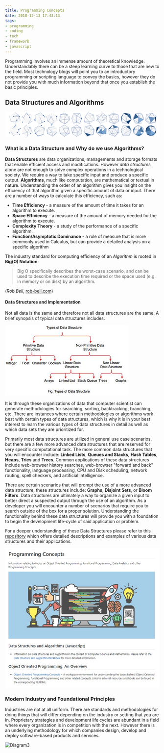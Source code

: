 ```yaml
---
title: Programming Concepts
date: 2018-12-13 17:43:13
tags: 
- programming 
- coding 
- tech 
- framework 
- javascript 
---
```

Programming involves an immense amount of theoretical knowledge. Understandably there can be a steep learning curve to those that are new to the field. Most technology blogs will point you to an introductory programming or scripting language to convey the basics, however they do not provide you with much information beyond that once you establish the basic principles. 

## Data Structures and Algorithms 
![Image1](https://raw.githubusercontent.com/Developer-Handshake/Developer-Handshake.github.io/org-page/img-media/dsa-img.jpg)

### What is a Data Structure and Why do we use Algorithms? 
**Data Structures** are data organizations, managements and storage formats that enable efficient access and modifications. However  _data structures_ alone are not enough to solve complex operations in a technological society. We require a way to take specific input and produce a specific output. **Algorithms**, much like computation, are mathematical or textual in nature. Understanding the order of an algorithm gives you insight on the efficiency of that algorithm given a specific amount of data or input. There are a number of ways to calculate this efficiency, such as: 

* **Time Efficiency** - a measure of the amount of time it takes for an algorithm to execute. 
* **Space Efficiency** - a measure of the amount of memory needed for the algorithm to execute. 
* **Complexity Theory** - a study of the performance of a specific algorithm. 
* **Function/Asymptotic Dominance** - a rule of measure that is more commonly used in Calculus, but can provide a detailed analysis on a specific algorithm 

The industry standard for computing efficiency of an _Algorithm_ is rooted in **Big(O) Notation**:

> Big O specifically describes the worst-case scenario, and can be used to describe the execution time required or the space used (e.g. in memory or on disk) by an algorithm.

(_Rob Bell_, [rob-bell.com](https://rob-bell.net/2009/06/a-beginners-guide-to-big-o-notation/))

#### Data Structures and Implementation
Not all data is the same and therefore not all data structures are the same. A brief synopsis of typical data structures includes: 

![Diagram1](https://raw.githubusercontent.com/Developer-Handshake/Developer-Handshake.github.io/org-page/img-media/data-structures.jpeg)

It is through these organizations of data that computer scientist can generate methodologies for searching, sorting, backtracking, branching, etc. There are instances where certain methodologies or algorithms work best with certain types of data structures, which is why it is in your best interest to learn the various types of data structures in detail as well as which data sets they are prioritized for. 

Primarily most data structures are utilized in general use case scenarios, but there are a few more advanced data structures that are reserved for very specific computational task. The more common data structures that you will encounter include: **Linked Lists**, **Queues and Stacks**, **Hash Tables**, **Heaps**, **Tries** and **Trees**. Common applications of these data structures include web-browser history searches, web-browser "forward and back" functionality, language processing, CPU and Disk scheduling, network routing, spell checkers, and artificial intelligence. 

There are certain scenarios that will prompt the use of a more advanced data structure, these structures include: **Graphs**, **Disjoint Sets**, or **Bloom Filters**. Data structures are ultimately a way to organize a given input to better direct a suspected output through the use of an algorithm. As a developer you will encounter a number of scenarios that require you to search outside of the box for a proper solution. Understanding the functionality behind these data structures will provide you with a foundation to begin the development life-cycle of said application or problem.

For a deeper understanding of these Data Structures please refer to this [repository](https://github.com/Jzbonner/ProgrammingConcepts) which offers detailed descriptions and examples of various data structures and their applications. 

![Diagram2](https://raw.githubusercontent.com/Developer-Handshake/Developer-Handshake.github.io/org-page/img-media/prog-concepts.jpg)

### Modern Industry and Foundational Principles 
Industries are not at all uniform. There are standards and methodologies for doing things that will differ depending on the industry or setting that you are in. Proprietary strategies and development life cycles are abundant in a field where every organization is in competition with the next. However there is an underlying methodology for which companies design, develop and deploy software-based products and services. 

![Diagram3]()



